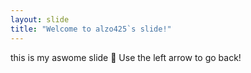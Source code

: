 ```yaml
---
layout: slide
title: "Welcome to alzo425`s slide!"
---
```

this is my aswome slide :tada:
Use the left arrow to go back!

